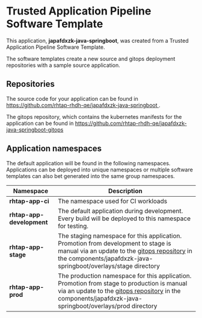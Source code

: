 # Trusted Application Pipeline Software Template

This application, **japafdxzk-java-springboot**, was created from a Trusted Application Pipeline Software Template.

The software templates create a new source and gitops deployment repositories with a sample source application. 

## Repositories

The source code for your application can be found in [https://github.com/rhtap-rhdh-qe/japafdxzk-java-springboot ](https://github.com/rhtap-rhdh-qe/japafdxzk-java-springboot ).
 
The gitops repository, which contains the kubernetes manifests for the application can be found in 
[https://github.com/rhtap-rhdh-qe/japafdxzk-java-springboot-gitops ](https://github.com/rhtap-rhdh-qe/japafdxzk-java-springboot-gitops ) 

## Application namespaces 

The default application will be found in the following namespaces. Applications can be deployed into unique namespaces or multiple software templates can also bet generated into the same group namespaces.  

|  Namespace   |  Description   |  
| -------- | -------- |
| **rhtap-app-ci** | The namespace used for CI workloads |
| **rhtap-app-development** | The default application during development. Every build will be deployed to this namespace for testing. |
| **rhtap-app-stage** | The staging namespace for this application. Promotion from development to stage is manual via an update to the [gitops repository](https://github.com/rhtap-rhdh-qe/japafdxzk-java-springboot-gitops ) in the components/japafdxzk-java-springboot/overlays/stage directory |
| **rhtap-app-prod** | The production namespace for this application. Promotion from stage to production is manual via an update to the [gitops repository](https://github.com/rhtap-rhdh-qe/japafdxzk-java-springboot-gitops ) in the components/japafdxzk-java-springboot/overlays/prod directory |